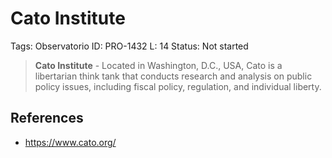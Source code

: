 # Cato Institute

Tags: Observatorio
ID: PRO-1432
L: 14
Status: Not started

> **Cato Institute** - Located in Washington, D.C., USA, Cato is a libertarian think tank that conducts research and analysis on public policy issues, including fiscal policy, regulation, and individual liberty.
> 

## References

- https://www.cato.org/